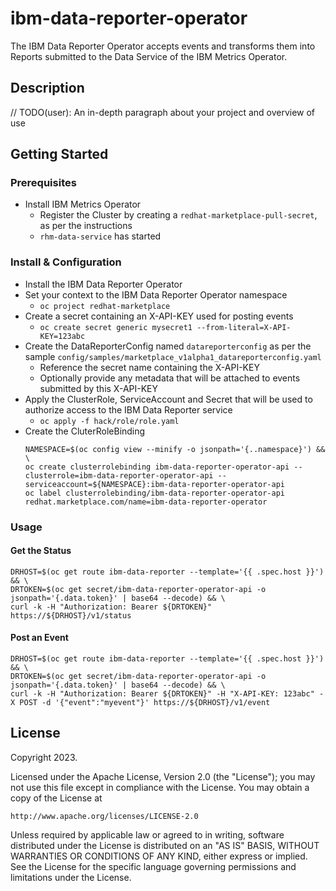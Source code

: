 # ibm-data-reporter-operator
The IBM Data Reporter Operator accepts events and transforms them into Reports submitted to the Data Service of the IBM Metrics Operator.

## Description
// TODO(user): An in-depth paragraph about your project and overview of use

## Getting Started

### Prerequisites
- Install IBM Metrics Operator
  - Register the Cluster by creating a `redhat-marketplace-pull-secret`, as per the instructions
  - `rhm-data-service` has started

### Install & Configuration

- Install the IBM Data Reporter Operator
- Set your context to the IBM Data Reporter Operator namespace
  - `oc project redhat-marketplace`
- Create a secret containing an X-API-KEY used for posting events
  - `oc create secret generic mysecret1 --from-literal=X-API-KEY=123abc`
- Create the DataReporterConfig named `datareporterconfig` as per the sample `config/samples/marketplace_v1alpha1_datareporterconfig.yaml`
  - Reference the secret name containing the X-API-KEY
  - Optionally provide any metadata that will be attached to events submitted by this X-API-KEY
- Apply the ClusterRole, ServiceAccount and Secret that will be used to authorize access to the IBM Data Reporter service
  - `oc apply -f hack/role/role.yaml`
- Create the CluterRoleBinding
    ```
    NAMESPACE=$(oc config view --minify -o jsonpath='{..namespace}') && \
    oc create clusterrolebinding ibm-data-reporter-operator-api --clusterrole=ibm-data-reporter-operator-api --serviceaccount=${NAMESPACE}:ibm-data-reporter-operator-api
    oc label clusterrolebinding/ibm-data-reporter-operator-api redhat.marketplace.com/name=ibm-data-reporter-operator
    ```

### Usage

#### Get the Status

```
DRHOST=$(oc get route ibm-data-reporter --template='{{ .spec.host }}') && \
DRTOKEN=$(oc get secret/ibm-data-reporter-operator-api -o jsonpath='{.data.token}' | base64 --decode) && \
curl -k -H "Authorization: Bearer ${DRTOKEN}" https://${DRHOST}/v1/status 
```

#### Post an Event

```
DRHOST=$(oc get route ibm-data-reporter --template='{{ .spec.host }}') && \
DRTOKEN=$(oc get secret/ibm-data-reporter-operator-api -o jsonpath='{.data.token}' | base64 --decode) && \
curl -k -H "Authorization: Bearer ${DRTOKEN}" -H "X-API-KEY: 123abc" -X POST -d '{"event":"myevent"}' https://${DRHOST}/v1/event
```

## License

Copyright 2023.

Licensed under the Apache License, Version 2.0 (the "License");
you may not use this file except in compliance with the License.
You may obtain a copy of the License at

    http://www.apache.org/licenses/LICENSE-2.0

Unless required by applicable law or agreed to in writing, software
distributed under the License is distributed on an "AS IS" BASIS,
WITHOUT WARRANTIES OR CONDITIONS OF ANY KIND, either express or implied.
See the License for the specific language governing permissions and
limitations under the License.

